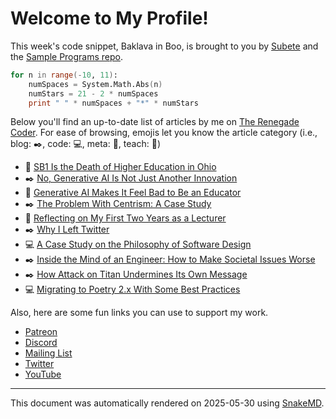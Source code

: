 # Welcome to My Profile!

This week's code snippet, Baklava in Boo, is brought to you by [Subete](https://subete.jeremygrifski.com/en/latest/) and the [Sample Programs repo](https://sampleprograms.io/).

```Boo
for n in range(-10, 11):
    numSpaces = System.Math.Abs(n)
    numStars = 21 - 2 * numSpaces
    print " " * numSpaces + "*" * numStars
```

Below you'll find an up-to-date list of articles by me on [The Renegade Coder](https://therenegadecoder.com). For ease of browsing, emojis let you know the article category (i.e., blog: :black_nib:, code: :computer:, meta: :thought_balloon:, teach: :apple:)

- :apple: [SB1 Is the Death of Higher Education in Ohio](https://therenegadecoder.com/teach/sb1-is-the-death-of-higher-education-in-ohio/)
- :black_nib: [No, Generative AI Is Not Just Another Innovation](https://therenegadecoder.com/blog/no-generative-ai-is-not-just-another-innovation/)
- :apple: [Generative AI Makes It Feel Bad to Be an Educator](https://therenegadecoder.com/teach/generative-ai-makes-it-feel-bad-to-be-an-educator/)
- :black_nib: [The Problem With Centrism: A Case Study](https://therenegadecoder.com/blog/the-problem-with-centrism-a-case-study/)
- :apple: [Reflecting on My First Two Years as a Lecturer](https://therenegadecoder.com/teach/reflecting-on-my-first-two-years-as-a-lecturer/)
- :black_nib: [Why I Left Twitter](https://therenegadecoder.com/blog/why-i-left-twitter/)
- :computer: [A Case Study on the Philosophy of Software Design](https://therenegadecoder.com/code/a-case-study-on-the-philosophy-of-software-design/)
- :black_nib: [Inside the Mind of an Engineer: How to Make Societal Issues Worse](https://therenegadecoder.com/blog/inside-the-mind-of-an-engineer-how-to-make-societal-issues-worse/)
- :black_nib: [How Attack on Titan Undermines Its Own Message](https://therenegadecoder.com/blog/how-attack-on-titan-undermines-its-own-message/)
- :computer: [Migrating to Poetry 2.x With Some Best Practices](https://therenegadecoder.com/code/migrating-to-poetry-2-x-with-some-best-practices/)

Also, here are some fun links you can use to support my work.

- [Patreon](https://www.patreon.com/TheRenegadeCoder)
- [Discord](https://discord.gg/Jhmtj7Z)
- [Mailing List](https://therenegadecoder.com/about/newsletter)
- [Twitter](https://twitter.com/RenegadeCoder94)
- [YouTube](https://www.youtube.com/channel/UCpyoVwOqYRlSAEUPEn7P9hw)

***

This document was automatically rendered on 2025-05-30 using [SnakeMD](https://www.snakemd.io).